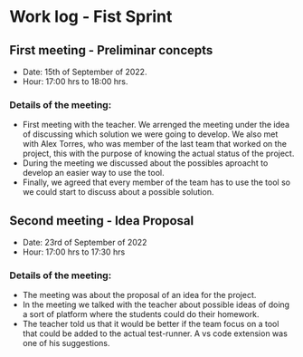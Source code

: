 # Work log - Fist Sprint

## First meeting - Preliminar concepts
- Date: 15th of September of 2022.
- Hour: 17:00 hrs to 18:00 hrs.
### Details of the meeting:
- First meeting with the teacher. We arrenged the meeting under the idea of discussing which solution we were going to develop. We also met with Alex Torres, who was member of the last team that worked on the project, this with the purpose of knowing the actual status of the project.
- During the meeting we discussed about the possibles aproacht to develop an easier way to use the tool.
- Finally, we agreed that every member of the team has to use the tool so we could start to discuss about a possible solution.


## Second meeting - Idea Proposal
- Date: 23rd of September of 2022
- Hour: 17:00 hrs to 17:30 hrs
### Details of the meeting:
- The meeting was about the proposal of an idea for the project. 
- In the meeting we talked with the teacher about possible ideas of doing a sort of platform where the students could do their homework.
- The teacher told us that it would be better if the team focus on a tool that could be added to the actual test-runner. A vs code extension was one of his suggestions.
